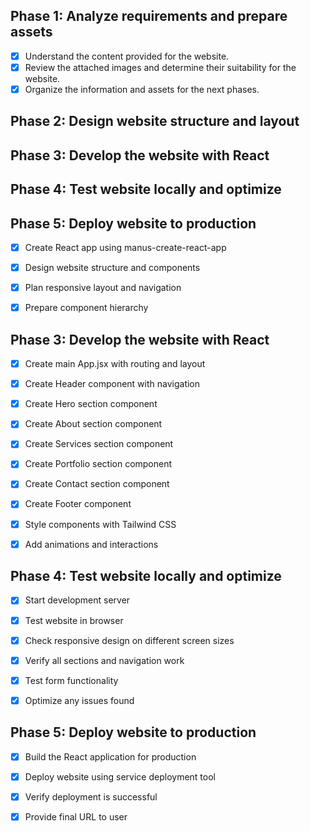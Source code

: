 ## Phase 1: Analyze requirements and prepare assets
- [X] Understand the content provided for the website.
- [X] Review the attached images and determine their suitability for the website.
- [X] Organize the information and assets for the next phases.

## Phase 2: Design website structure and layout
## Phase 3: Develop the website with React
## Phase 4: Test website locally and optimize
## Phase 5: Deploy website to production


- [X] Create React app using manus-create-react-app
- [X] Design website structure and components
- [X] Plan responsive layout and navigation
- [X] Prepare component hierarchy



## Phase 3: Develop the website with React
- [X] Create main App.jsx with routing and layout
- [X] Create Header component with navigation
- [X] Create Hero section component
- [X] Create About section component
- [X] Create Services section component
- [X] Create Portfolio section component
- [X] Create Contact section component
- [X] Create Footer component
- [X] Style components with Tailwind CSS
- [X] Add animations and interactions


## Phase 4: Test website locally and optimize
- [X] Start development server
- [X] Test website in browser
- [X] Check responsive design on different screen sizes
- [X] Verify all sections and navigation work
- [X] Test form functionality
- [X] Optimize any issues found


## Phase 5: Deploy website to production
- [X] Build the React application for production
- [X] Deploy website using service deployment tool
- [X] Verify deployment is successful
- [X] Provide final URL to user

